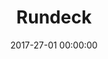 ---
layout: applications-fiche
pictonic: true
title: "Rundeck"
url: rundeck.html
date: 2017-27-01 00:00:00
date-creation: "January 27, 2017"
date-maj: "January 27, 2017"
description: "This stack will allow you to run a CoreOS instance with a preconfigured Rundeck Container. You will find at the start a backup job for your Cloudwatt instances. This one will perform a snapshot of the instances that you want to save. Rundeck is open source software that helps you automate routine operational procedures in data center or cloud environments. There are a lot of features that Rundeck offers, one of the ones I use is the ability to create jobs and workflows that allow me to execute commands on remote machines, capture the results, (success or failure) and then process that result and either continue on with the workflow or terminate it. I can have the system notify me via email or webhooks as well as many other options through the plugin system for notifications. In a nutshell, Rundeck is a feature rich tool to schedule and run your tasks on one or thousands of systems."
github: https://github.com/cloudwatt/applications/tree/master/blueprint-coreos-rundeck
siteofficiel: http://rundeck.org/
sitesupport: http://rundeck.org/docs/
composants:
 - logo: ""
   version: "CoreOS Stable 1010.6"
 - logo: ""
   version: "Rundeck 2.7.1"
 - logo: ""
   version: "Rundeck-cli 1.0.3"   
prix: "FREE for software + Cloudwatt usage fees"
logo: 
blogpost-url: http://dev.cloudwatt.com/en/blog/5-minutes-stacks-episode-fifty-one-rundeck.html
install-url: 
comingsoon: false
custom: false
type: modele
categories: ["dev&test"]
---